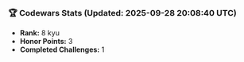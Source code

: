 ### 🏆 Codewars Stats (Updated: 2025-09-28 20:08:40 UTC)

- **Rank:** 8 kyu
- **Honor Points:** 3
- **Completed Challenges:** 1
